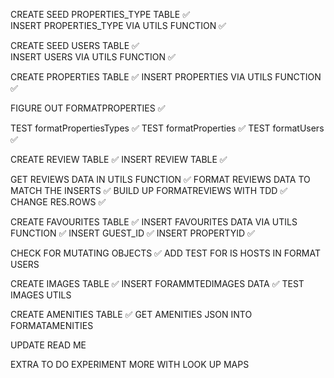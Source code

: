 CREATE SEED PROPERTIES_TYPE TABLE ✅  
INSERT PROPERTIES_TYPE VIA UTILS FUNCTION ✅

CREATE SEED USERS TABLE ✅  
INSERT USERS VIA UTILS FUNCTION ✅

CREATE PROPERTIES TABLE ✅
INSERT PROPERTIES VIA UTILS FUNCTION ✅

FIGURE OUT FORMATPROPERTIES ✅

TEST formatPropertiesTypes ✅
TEST formatProperties ✅
TEST formatUsers ✅

CREATE REVIEW TABLE ✅
INSERT REVIEW TABLE ✅

GET REVIEWS DATA IN UTILS FUNCTION ✅
FORMAT REVIEWS DATA TO MATCH THE INSERTS ✅
BUILD UP FORMATREVIEWS WITH TDD ✅
CHANGE RES.ROWS ✅

CREATE FAVOURITES TABLE ✅
INSERT FAVOURITES DATA VIA UTILS FUNCTION ✅
INSERT GUEST_ID ✅
INSERT PROPERTYID ✅

CHECK FOR MUTATING OBJECTS ✅
ADD TEST FOR IS HOSTS IN FORMAT USERS

CREATE IMAGES TABLE ✅
INSERT FORAMMTEDIMAGES DATA ✅
TEST IMAGES UTILS

CREATE AMENITIES TABLE ✅
GET AMENITIES JSON INTO FORMATAMENITIES

UPDATE READ ME

EXTRA TO DO
EXPERIMENT MORE WITH LOOK UP MAPS
